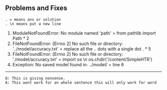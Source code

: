 ## Problems and Fixes

    . = means ans or solution
    . \n means put a new line

1.   ModuleNotFoundError: No module named 'path' = from pathlib import Path * 2
2.   FileNotFoundError: [Errno 2] No such file or directory: '../model/accuracy.txt' = replace all the .. dots with a single dot . * 5
3.   FileNotFoundError: [Errno 2] No such file or directory: './model/accuracy.txt' = import os \n os.chdir('/content/SimpleHTR')
4.   Exception: No saved model found in: ../model/ = line 6


---


    Q: This is giving nonsense. 
    A: This wont work for an whole sentence this will only work for word

